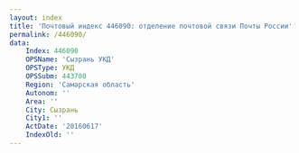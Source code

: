 ```yaml
---
layout: index
title: 'Почтовый индекс 446090: отделение почтовой связи Почты России'
permalink: /446090/
data:
    Index: 446090
    OPSName: 'Сызрань УКД'
    OPSType: УКД
    OPSSubm: 443700
    Region: 'Самарская область'
    Autonom: ''
    Area: ''
    City: Сызрань
    City1: ''
    ActDate: '20160617'
    IndexOld: ''
---
```

